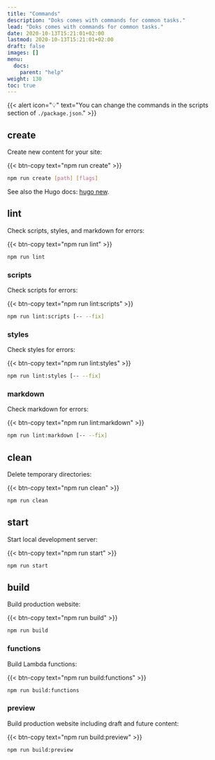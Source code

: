 ```yaml
---
title: "Commands"
description: "Doks comes with commands for common tasks."
lead: "Doks comes with commands for common tasks."
date: 2020-10-13T15:21:01+02:00
lastmod: 2020-10-13T15:21:01+02:00
draft: false
images: []
menu:
  docs:
    parent: "help"
weight: 130
toc: true
---
```


{{< alert icon="💡" text="You can change the commands in the scripts section of `./package.json`." >}}


## create

Create new content for your site:

{{< btn-copy text="npm run create" >}}

```bash
npm run create [path] [flags]
```

See also the Hugo docs: [hugo new](https://gohugo.io/commands/hugo_new/).

## lint

Check scripts, styles, and markdown for errors:

{{< btn-copy text="npm run lint" >}}

```bash
npm run lint
```

### scripts

Check scripts for errors:

{{< btn-copy text="npm run lint:scripts" >}}

```bash
npm run lint:scripts [-- --fix]
```

### styles

Check styles for errors:

{{< btn-copy text="npm run lint:styles" >}}

```bash
npm run lint:styles [-- --fix]
```

### markdown

Check markdown for errors:

{{< btn-copy text="npm run lint:markdown" >}}

```bash
npm run lint:markdown [-- --fix]
```

## clean

Delete temporary directories:

{{< btn-copy text="npm run clean" >}}

```bash
npm run clean
```

## start

Start local development server:

{{< btn-copy text="npm run start" >}}

```bash
npm run start
```

## build

Build production website:

{{< btn-copy text="npm run build" >}}

```bash
npm run build
```

### functions

Build Lambda functions:

{{< btn-copy text="npm run build:functions" >}}

```bash
npm run build:functions
```

### preview

Build production website including draft and future content:

{{< btn-copy text="npm run build:preview" >}}

```bash
npm run build:preview
```
